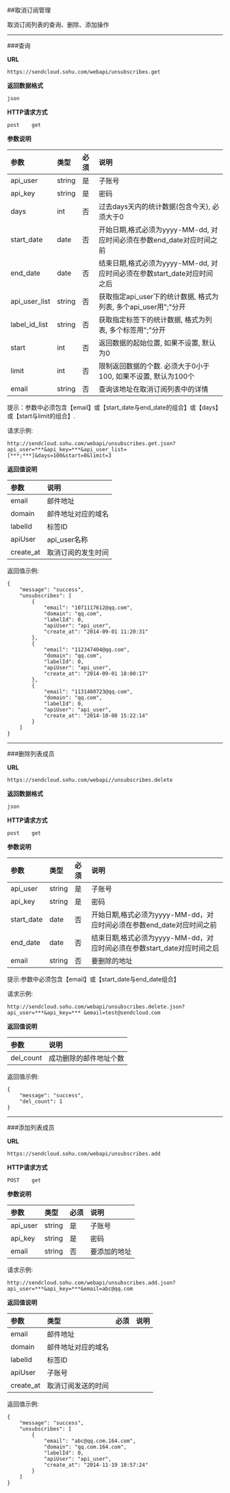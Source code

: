 ##取消订阅管理
    
取消订阅列表的查询、删除、添加操作
     
- - -
###查询
     
**URL**
```  
https://sendcloud.sohu.com/webapi/unsubscribes.get
```
   
**返回数据格式** 
```
json
```
     
**HTTP请求方式**   
```
post    get
```
    
**参数说明**    
    
|参数|类型|必须|说明|
|:---|:---|:---|:---|  
|api_user|string|是|子账号|
|api_key|string|是|密码|
|days|int|否|过去days天内的统计数据(包含今天), 必须大于0|
|start_date|date|否|开始日期,格式必须为yyyy-MM-dd, 对应时间必须在参数end_date对应时间之前|
|end_date|date|否|结束日期,格式必须为yyyy-MM-dd, 对应时间必须在参数start_date对应时间之后|
|api_user_list|string|否|获取指定api_user下的统计数据, 格式为列表, 多个api_user用";"分开|
|label_id_list|string|否|获取指定标签下的统计数据, 格式为列表, 多个标签用";"分开|  
|start|int|否|返回数据的起始位置, 如果不设置, 默认为0|
|limit|int|否|限制返回数据的个数. 必须大于0小于100, 如果不设置, 默认为100个| 
|email|string|否|查询该地址在取消订阅列表中的详情|
    
提示：参数中必须包含【email】或【start_date与end_date的组合】或【days】或【start与limit的组合】.
    
请求示例:
```
http://sendcloud.sohu.com/webapi/unsubscribes.get.json?api_user=***&api_key=***&api_user_list=[***;***]&days=100&start=0&limit=3 
```
    
**返回值说明**    
    
|参数|说明|
|:---|:---|
|email|邮件地址|
|domain|邮件地址对应的域名|
|labelId|标签ID|
|apiUser|api_user名称|
|create_at|取消订阅的发生时间|
    
返回值示例:
```
{
    "message": "success",
    "unsubscribes": [
        {
            "email": "1071117612@qq.com",
            "domain": "qq.com",
            "labelId": 0,
            "apiUser": "api_user",
            "create_at": "2014-09-01 11:20:31"
        },
        {
            "email": "112347404@qq.com",
            "domain": "qq.com",
            "labelId": 0,
            "apiUser": "api_user",
            "create_at": "2014-09-01 18:00:17"
        },
        {
            "email": "1131480723@qq.com",
            "domain": "qq.com",
            "labelId": 0,
            "apiUser": "api_user",
            "create_at": "2014-10-08 15:22:14"
        }
    ]
}
```
    
- - - 
    
###删除列表成员
    
**URL**
```
https://sendcloud.sohu.com/webapi//unsubscribes.delete
```
    
**返回数据格式**
```
json
```
    
**HTTP请求方式** 
```
post    get 
```
    
**参数说明**

|参数|类型|必须|说明|
|:---|:---|:---|:---|  
|api_user|string|是|子账号|
|api_key|string|是|密码|
|start_date|date|否|开始日期,格式必须为yyyy-MM-dd，对应时间必须在参数end_date对应时间之前|
|end_date|date|否|结束日期,格式必须为yyyy-MM-dd，对应时间必须在参数start_date对应时间之后|
|email|string|否|要删除的地址|
    
提示:参数中必须包含【email】或【start_date与end_date组合】
    
请求示例:
```
http://sendcloud.sohu.com/webapi/unsubscribes.delete.json?api_user=***&api_key=*** &email=test@sendcloud.com 
```
    
**返回值说明**    
    
|参数|说明|
|:---|:---|
|del_count|成功删除的邮件地址个数|
    
返回值示例:
```
{
    "message": "success",
    "del_count": 1
}
```

- - -
   
###添加列表成员
    
**URL**
```
https://sendcloud.sohu.com/webapi/unsubscribes.add
```
    
**HTTP请求方式** 
```
POST    get 
```
      
**参数说明**    
    
|参数|类型|必须|说明|
|:---|:---|:---|:---| 
|api_user|string|是|子账号| 
|api_key|string|是|密码| 
|email|string|否|要添加的地址|
    
请求示例:
    
```
http://sendcloud.sohu.com/webapi/unsubscribes.add.json?api_user=***&api_key=***&email=abc@qq.com  
```
    
**返回值说明**      
    
|参数|类型|必须|说明|  
|:---|:---|:---|:---| 
|email|邮件地址|
|domain|邮件地址对应的域名|
|labelId|标签ID|
|apiUser|子账号|
|create_at|取消订阅发送的时间|
    
返回值示例:
```
{
    "message": "success",
    "unsubscribes": [
        {
            "email": "abc@qq.com.164.com",
            "domain": "qq.com.164.com",
            "labelId": 0,
            "apiUser": "api_user",
            "create_at": "2014-11-19 10:57:24"
        }
    ]
}
```





